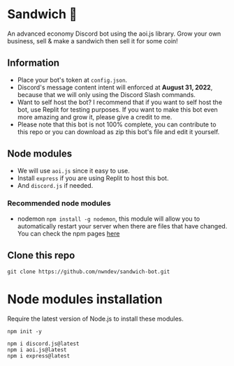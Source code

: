 # Sandwich 🥪
An advanced economy Discord bot using the aoi.js library. Grow your own business, sell & make a sandwich then sell it for some coin!
## Information
- Place your bot's token at `config.json`.
- Discord's message content intent will enforced at **August 31, 2022**, because that we will only using the Discord Slash commands.
- Want to self host the bot? I recommend that if you want to self host the bot, use Replit for testing purposes. If you want to make this bot even more amazing and grow it, please give a credit to me.
- Please note that this bot is not 100% complete, you can contribute to this repo or you can download as zip this bot's file and edit it yourself.
## Node modules
- We will use `aoi.js` since it easy to use.
- Install `express` if you are using Replit to host this bot.
- And `discord.js` if needed.
### Recommended node modules
- nodemon `npm install -g nodemon`, this module will allow you to automatically restart your server when there are files that have changed. You can check the npm pages [here](https://www.npmjs.com/package/nodemon)
## Clone this repo
```git
git clone https://github.com/nwndev/sandwich-bot.git
```
# Node modules installation
Require the latest version of Node.js to install these modules.
```terminal
npm init -y

npm i discord.js@latest
npm i aoi.js@latest
npm i express@latest
```
